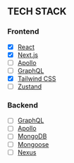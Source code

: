 ## TECH STACK

### Frontend

- [x] [React](https://reactjs.org/)
- [x] [Next.js](https://nextjs.org/)
- [ ] [Apollo](https://www.apollographql.com/)
- [ ] [GraphQL](https://graphql.org/)
- [x] [Tailwind CSS](https://tailwindcss.com/)
- [ ] [Zustand](https://zustand.surge.sh/)

### Backend

- [ ] [GraphQL](https://graphql.org/)
- [ ] [Apollo](https://www.apollographql.com/)
- [ ] [MongoDB](https://www.mongodb.com/)
- [ ] [Mongoose](https://mongoosejs.com/)
- [ ] [Nexus](https://nexusjs.org/)
